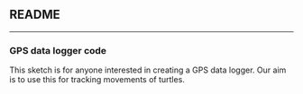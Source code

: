 ## README ##
***

### GPS data logger code ###

This sketch is for anyone interested in creating a GPS data logger. Our aim is to use this for tracking movements of turtles.


